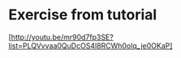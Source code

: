 Exercise from tutorial
===================

[http://youtu.be/mr90d7fp3SE?list=PLQVvvaa0QuDcOS4l8RCWh0olq_je0OKaP]
